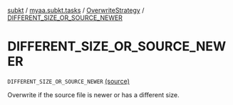 [subkt](../../index.md) / [myaa.subkt.tasks](../index.md) / [OverwriteStrategy](index.md) / [DIFFERENT_SIZE_OR_SOURCE_NEWER](./-d-i-f-f-e-r-e-n-t_-s-i-z-e_-o-r_-s-o-u-r-c-e_-n-e-w-e-r.md)

# DIFFERENT_SIZE_OR_SOURCE_NEWER

`DIFFERENT_SIZE_OR_SOURCE_NEWER` [(source)](https://github.com/Myaamori/SubKt/blob/0.1.10/src/main/kotlin/myaa/subkt/tasks/tasks.kt#L1576)

Overwrite if the source file is newer or has a different size.

